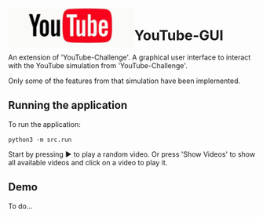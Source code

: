 <img align="left" width="257" height="80" src="youtube-logo.gif" alt="YouTube logo">

# YouTube-GUI

An extension of 'YouTube-Challenge'. A graphical user interface to interact with the YouTube simulation from 'YouTube-Challenge'.

Only some of the features from that simulation have been implemented.

## Running the application

To run the application:

```shell script
python3 -m src.run
```

Start by pressing :arrow_forward: to play a random video. Or press 'Show Videos' to show all available videos and click on a video to play it.

## Demo

To do...

